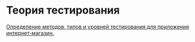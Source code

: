 # Теория тестирования
<a href="https://docs.google.com/spreadsheets/d/1YFvvncbOQDFnzqBI1zx3Ek9n7AMJ1GfjKz9kBRTNtvw/edit?usp=sharing" target="_blank"> Определение методов, типов и уровней тестирования для приложения интернет-магазин.</a>
